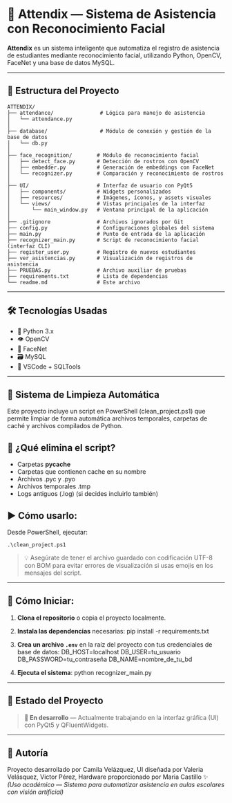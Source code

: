 # 🧠 Attendix — Sistema de Asistencia con Reconocimiento Facial
**Attendix** es un sistema inteligente que automatiza el registro de asistencia de estudiantes mediante reconocimiento facial, utilizando Python, OpenCV, FaceNet y una base de datos MySQL.

---

## 📁 Estructura del Proyecto

```
ATTENDIX/
├── attendance/               # Lógica para manejo de asistencia
│   └── attendance.py
│
├── database/                 # Módulo de conexión y gestión de la base de datos
│   └── db.py
│
├── face_recognition/        # Módulo de reconocimiento facial
│   ├── detect_face.py       # Detección de rostros con OpenCV
│   ├── embedder.py          # Generación de embeddings con FaceNet
│   └── recognizer.py        # Comparación y reconocimiento de rostros
│
├── UI/                      # Interfaz de usuario con PyQt5
│   ├── components/          # Widgets personalizados
│   ├── resources/           # Imágenes, íconos, y assets visuales
│   └── views/               # Vistas principales de la interfaz
│       └── main_window.py   # Ventana principal de la aplicación
│
├── .gitignore               # Archivos ignorados por Git
├── config.py                # Configuraciones globales del sistema
├── main.py                  # Punto de entrada de la aplicación
├── recognizer_main.py       # Script de reconocimiento facial (interfaz CLI)
├── register_user.py         # Registro de nuevos estudiantes
├── ver_asistencias.py       # Visualización de registros de asistencia
├── PRUEBAS.py               # Archivo auxiliar de pruebas
├── requirements.txt         # Lista de dependencias
└── readme.md                # Este archivo

```

---

## 🛠 Tecnologías Usadas
- 🐍 Python 3.x  
- 👁 OpenCV  
- 🧬 FaceNet  
- 🗃 MySQL  
- 🧩 VSCode + SQLTools

---

## 🧼 Sistema de Limpieza Automática
Este proyecto incluye un script en PowerShell (clean_project.ps1) que permite limpiar de forma automática archivos temporales, carpetas de caché y archivos compilados de Python.

## 🔧 ¿Qué elimina el script?
- Carpetas __pycache__
- Carpetas que contienen cache en su nombre
- Archivos .pyc y .pyo
- Archivos temporales .tmp
- Logs antiguos (.log) (si decides incluirlo también)

## ▶️ Cómo usarlo:
Desde PowerShell, ejecutar: 
```
.\clean_project.ps1
```
> 💡 Asegúrate de tener el archivo guardado con codificación UTF-8 con BOM para evitar errores de visualización si usas emojis en los mensajes del script.

---

## 🚀 Cómo Iniciar:
1. **Clona el repositorio** o copia el proyecto localmente.
2. **Instala las dependencias** necesarias:
pip install -r requirements.txt

3. **Crea un archivo `.env`** en la raíz del proyecto con tus credenciales de base de datos:
DB_HOST=localhost
DB_USER=tu_usuario
DB_PASSWORD=tu_contraseña
DB_NAME=nombre_de_tu_bd

4. **Ejecuta el sistema**:
python recognizer_main.py

---

## 🧪 Estado del Proyecto
> **🔧 En desarrollo** — Actualmente trabajando en la interfaz gráfica (UI) con PyQt5 y QFluentWidgets.

---

## 📌 Autoría
Proyecto desarrollado por Camila Velázquez, UI diseñada por Valeria Velásquez, Victor Pérez, Hardware proporcionado por Maria Castillo ✨  
*(Uso académico — Sistema para automatizar asistencia en aulas escolares con visión artificial)*
